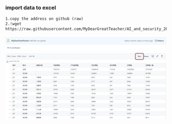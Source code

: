 ### import data to excel
```
1.copy the address on github (raw)
2.!wget https://raw.githubusercontent.com/MyDearGreatTeacher/AI_and_security_2020/master/referendum2.csv
```
![image](https://github.com/kampfcl3/AI_2020/blob/main/pic_panda/data1.png)
